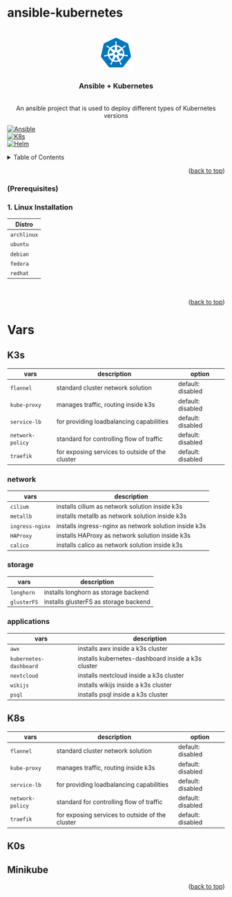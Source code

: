 # ansible-kubernetes


<!-- PROJECT LOGO -->
<br />
<div align="center">
  <a href="https://github.com/othneildrew/Best-README-Template">
    <img src="images/icons8-kubernetes-144.png" alt="Logo" width="80" height="80">
  </a>

  <h3 align="center">Ansible + Kubernetes</h3>

  <p align="center">
    <br />
    An ansible project that is used to deploy different types of Kubernetes versions
    <br />
  </p>
</div>

[![Ansible][Ansible]][Ansible-url] 
<br />
[![K8s][K8s]][K8s-url]
<br />
[![Helm][Helm]][Helm-url]


<!-- TABLE OF CONTENTS -->
<details>
  <summary>Table of Contents</summary>
  <ol>
    <li>
      <a href="#about-the-project">About The Project</a>
      <ul>
        <li><a href="#built-with">Built With</a></li>
      </ul>
    </li>
    <li>
      <a href="#getting-started">Getting Started</a>
      <ul>
        <li><a href="#prerequisites">Prerequisites</a></li>
        <li><a href="#usage">Usage</a></li>
      </ul>
    </li>
    <li><a href="#usage">Usage</a></li>
  </ol>
</details>


<p align="right">(<a href="#readme-top">back to top</a>)</p>

### (Prerequisites)

<h3> 1. Linux Installation </h3>

| Distro |
| --- |
| `archlinux` |
| `ubuntu` | 
| `debian` |
| `fedora` |
| `redhat` |

<br />

<p align="right">(<a href="#readme-top">back to top</a>)</p>

<!-- USAGE EXAMPLES -->
# Vars

## K3s 

| vars | description | option |
| --- | --- | --- |
| `flannel` | standard cluster network solution | default: disabled |
| `kube-proxy` | manages traffic, routing inside k3s | default: disabled |
| `service-lb` | for providing loadbalancing capabilities | default: disabled |
| `network-policy` | standard for controlling flow of traffic | default: disabled |
| `traefik` | for exposing services to outside of the cluster | default: disabled |

<h3> network </h3>

| vars | description |
| --- | --- |
| `cilium` | installs cilium as network solution inside k3s |
| `metallb` | installs metallb as network solution inside k3s |
| `ingress-nginx` | installs ingress-nginx as network solution inside k3s |
| `HAProxy` | installs HAProxy as network solution inside k3s |
| `calico` | installs calico as network solution inside k3s |

<h3> storage </h3>

| vars | description | 
| --- | --- |
| `longhorn` | installs longhorn as storage backend | 
| `glusterFS` | installs glusterFS as storage backend | 

<h3> applications </h3>

| vars | description |
| --- | --- |
| `awx` | installs awx inside a k3s cluster |
| `kubernetes-dashboard` | installs kubernetes-dashboard inside a k3s cluster |
| `nextcloud` | installs nextcloud inside a k3s cluster |
| `wikijs` | installs wikijs inside a k3s cluster |
| `psql` | installs psql inside a k3s cluster |

## K8s

| vars | description | option |
| --- | --- | --- |
| `flannel` | standard cluster network solution | default: disabled |
| `kube-proxy` | manages traffic, routing inside k3s | default: disabled |
| `service-lb` | for providing loadbalancing capabilities | default: disabled |
| `network-policy` | standard for controlling flow of traffic | default: disabled |
| `traefik` | for exposing services to outside of the cluster | default: disabled |

## K0s

## Minikube




<p align="right">(<a href="#readme-top">back to top</a>)</p>

<!-- MARKDOWN LINKS & IMAGES -->
[Helm]: https://img.shields.io/badge/helm-0F1689?style=for-the-badge&logo=helm&logoColor=white
[Helm-url]: https://helm.sh/
[Ansible]: https://img.shields.io/badge/ansible-000000?style=for-the-badge&logo=ansible&logoColor=white
[Ansible-url]: https://ansible.com/
[K8s]: https://img.shields.io/badge/kubernetes-326CE5?style=for-the-badge&logo=kubernetes&logoColor=white
[K8s-url]: https://ansible.com/
